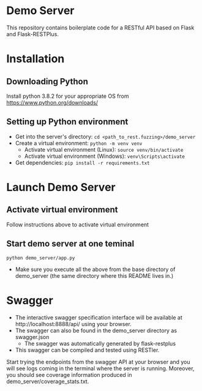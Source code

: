 Demo Server
===========

This repository contains boilerplate code for a RESTful API based on Flask and Flask-RESTPlus.

Installation
==========================

Downloading Python
------------------
Install python 3.8.2 for your appropriate OS from https://www.python.org/downloads/

Setting up Python environment
-----------------------------
- Get into the server's directory: `cd <path_to_rest.fuzzing>/demo_server`
- Create a virtual environment: `python -m venv venv`
  - Activate virtual environment (Linux): `source venv/bin/activate`
  - Activate virtual environment (Windows): `venv\Scripts\activate`
- Get dependencies: `pip install -r requirements.txt`


Launch Demo Server
==================
Activate virtual environment
----------------------------
Follow instructions above to activate virtual environment

Start demo server at one teminal
--------------------------------
`python demo_server/app.py`

- Make sure you execute all the above from the base directory of demo_server
    (the same directory where this README lives in.)

Swagger
==================
- The interactive swagger specification interface will be available at
    http://localhost:8888/api/ using your browser.
- The swagger can also be found in the demo_server directory as swagger.json
  - The swagger was automatically generated by flask-restplus
- This swagger can be compiled and tested using RESTler.


Start trying the endpoints from the swagger API at your browser and you will
see logs coming in the terminal where the server is running. Moreover, you should
see coverage information produced in demo_server/coverage_stats.txt.
